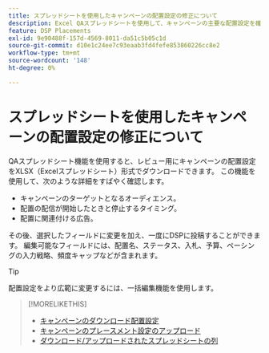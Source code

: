 ```yaml
---
title: スプレッドシートを使用したキャンペーンの配置設定の修正について
description: Excel QAスプレッドシートを使用して、キャンペーンの主要な配置設定を確認および編集する方法を説明します。
feature: DSP Placements
exl-id: 9e90488f-157d-4569-8011-da51c5b05c1d
source-git-commit: d10e1c24ee7c93eaab3fd4fefe853860226cc8e2
workflow-type: tm+mt
source-wordcount: '148'
ht-degree: 0%

---
```


# スプレッドシートを使用したキャンペーンの配置設定の修正について

QAスプレッドシート機能を使用すると、レビュー用にキャンペーンの配置設定をXLSX（Excelスプレッドシート）形式でダウンロードできます。 この機能を使用して、次のような詳細をすばやく確認します。

* キャンペーンのターゲットとなるオーディエンス。
* 配置の配信が開始したときと停止するタイミング。
* 配置に関連付ける広告。

その後、選択したフィールドに変更を加え、一度にDSPに投稿することができます。 編集可能なフィールドには、配置名、ステータス、入札、予算、ペーシングの入力戦略、頻度キャップなどが含まれます。

>[!TIP]
>
>配置設定をより広範に変更するには、一括編集機能を使用します。<!-- add link once we have help on it -->

>[!MORELIKETHIS]
>
>* [キャンペーンのダウンロード配置設定](qa-sheet-download.md)
>* [キャンペーンのプレースメント設定のアップロード](qa-sheet-upload.md)
>* [ダウンロード/アップロードされたスプレッドシートの列](qa-sheet-columns.md)


